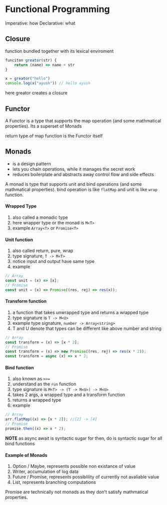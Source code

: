 # Functional Programming

Imperative: how
Declarative: what

## Closure

function bundled together with its lexical enviroment

```js
funciton greator(str) {
    return (name) => name + str
}

x = greator("hello")
console.log(x("ayush")) // hello ayush
```

here greator creates a closure

## Functor

A Functor is a type that supports the map operation (and some mathmatical properties).
Its a superset of Monads  

return type of map function is the Functor itself

## Monads

-   is a design pattern
-   lets you chain operations, while it manages the secret work
-   reduces boilerplate and abstracts away control flow and side effects

A monad is type that supports unit and bind operations (and some mathmatical properties).
bind operation is like `flatMap` and unit is like `wrap` function.

#### Wrapped Type

1. also called a monadic type
1. here wrapper type or the monad is `M<T>`
1. example `Array<T>` or `Promise<T>`

#### Unit function

1. also called return, pure, wrap
1. type signature, `T -> M<T>`
1. notice input and output have same type
1. example

```js
// Array
const unit = (x) => [x];
// Promise
const unit = (x) => Promise((res, rej) => res(x));
```

#### Transform function

1. a function that takes unwrapped type and returns a wrapped type
1. type signature is `T -> M<U>`
1. example type signature, `number -> Array<string>`
1. T and U denote that types can be different like above number and string

```js
// Array
const transform = (x) => [x * 2];
// Promise
const transform = (x) => new Promise((res, rej) => res(x * 2));
const transform = async (x) => x * 2;
```

#### Bind function

1. also known as `>>=`
1. understand as the `run` function
1. type signature is `M<T> -> (T -> M<U>) -> M<U>`
1. takes 2 args, a wrapped type and a transform function
1. returns a wrapped type
1. example

```js
// Array
arr.flatMap((x) => [x * 2]); //[2] -> [4]
// Promise
promise.then((x) => x * 2);
```

**NOTE** as async await is syntactic sugar for then, do is syntactic sugar for all bind functions

#### Example of Monads

1. Option / Maybe, represents possible non existance of value
1. Writer, accumulation of log data
1. Future / Promise, represents possiblility of currently not avaliable value
1. List, represents branching computations

Promise are technically not monads as they don't satisfy mathmatical properties.
